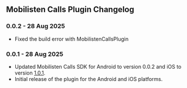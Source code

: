 ## Mobilisten Calls Plugin Changelog

### 0.0.2 - 28 Aug 2025

- Fixed the build error with MobilistenCallsPlugin

### 0.0.1 - 28 Aug 2025

- Updated Mobilisten Calls SDK for Android to version 0.0.2 and iOS to
  version [1.0.1](https://github.com/zoho/SalesIQ-Mobilisten-iOS/releases/tag/Calls-1.0.1).
- Initial release of the plugin for the Android and iOS platforms.
